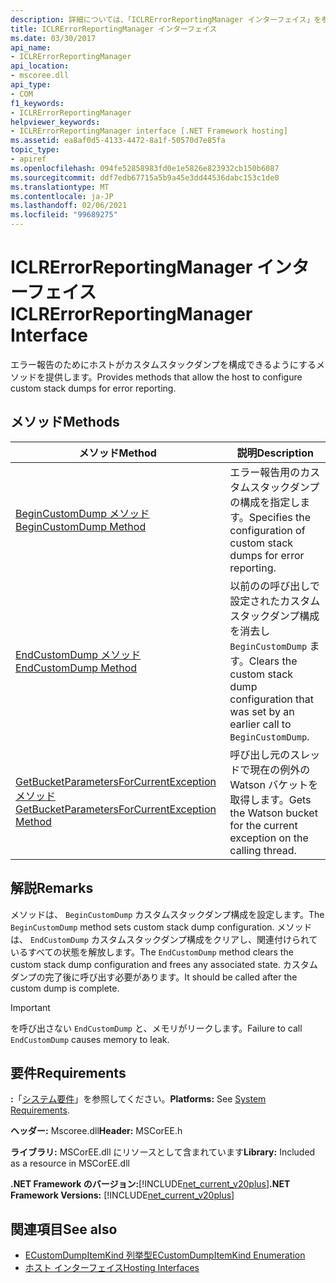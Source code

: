 ```yaml
---
description: 詳細については、「ICLRErrorReportingManager インターフェイス」を参照してください。
title: ICLRErrorReportingManager インターフェイス
ms.date: 03/30/2017
api_name:
- ICLRErrorReportingManager
api_location:
- mscoree.dll
api_type:
- COM
f1_keywords:
- ICLRErrorReportingManager
helpviewer_keywords:
- ICLRErrorReportingManager interface [.NET Framework hosting]
ms.assetid: ea8af0d5-4133-4472-8a1f-50570d7e85fa
topic_type:
- apiref
ms.openlocfilehash: 094fe52858983fd0e1e5826e823932cb150b6087
ms.sourcegitcommit: ddf7edb67715a5b9a45e3dd44536dabc153c1de0
ms.translationtype: MT
ms.contentlocale: ja-JP
ms.lasthandoff: 02/06/2021
ms.locfileid: "99689275"
---
```

# <a name="iclrerrorreportingmanager-interface"></a><span data-ttu-id="b0ee3-103">ICLRErrorReportingManager インターフェイス</span><span class="sxs-lookup"><span data-stu-id="b0ee3-103">ICLRErrorReportingManager Interface</span></span>

<span data-ttu-id="b0ee3-104">エラー報告のためにホストがカスタムスタックダンプを構成できるようにするメソッドを提供します。</span><span class="sxs-lookup"><span data-stu-id="b0ee3-104">Provides methods that allow the host to configure custom stack dumps for error reporting.</span></span>  
  
## <a name="methods"></a><span data-ttu-id="b0ee3-105">メソッド</span><span class="sxs-lookup"><span data-stu-id="b0ee3-105">Methods</span></span>  
  
|<span data-ttu-id="b0ee3-106">メソッド</span><span class="sxs-lookup"><span data-stu-id="b0ee3-106">Method</span></span>|<span data-ttu-id="b0ee3-107">説明</span><span class="sxs-lookup"><span data-stu-id="b0ee3-107">Description</span></span>|  
|------------|-----------------|  
|[<span data-ttu-id="b0ee3-108">BeginCustomDump メソッド</span><span class="sxs-lookup"><span data-stu-id="b0ee3-108">BeginCustomDump Method</span></span>](iclrerrorreportingmanager-begincustomdump-method.md)|<span data-ttu-id="b0ee3-109">エラー報告用のカスタムスタックダンプの構成を指定します。</span><span class="sxs-lookup"><span data-stu-id="b0ee3-109">Specifies the configuration of custom stack dumps for error reporting.</span></span>|  
|[<span data-ttu-id="b0ee3-110">EndCustomDump メソッド</span><span class="sxs-lookup"><span data-stu-id="b0ee3-110">EndCustomDump Method</span></span>](iclrerrorreportingmanager-endcustomdump-method.md)|<span data-ttu-id="b0ee3-111">以前のの呼び出しで設定されたカスタムスタックダンプ構成を消去し `BeginCustomDump` ます。</span><span class="sxs-lookup"><span data-stu-id="b0ee3-111">Clears the custom stack dump configuration that was set by an earlier call to `BeginCustomDump`.</span></span>|  
|[<span data-ttu-id="b0ee3-112">GetBucketParametersForCurrentException メソッド</span><span class="sxs-lookup"><span data-stu-id="b0ee3-112">GetBucketParametersForCurrentException Method</span></span>](iclrerrorreportingmanager-getbucketparametersforcurrentexception-method.md)|<span data-ttu-id="b0ee3-113">呼び出し元のスレッドで現在の例外の Watson バケットを取得します。</span><span class="sxs-lookup"><span data-stu-id="b0ee3-113">Gets the Watson bucket for the current exception on the calling thread.</span></span>|  
  
## <a name="remarks"></a><span data-ttu-id="b0ee3-114">解説</span><span class="sxs-lookup"><span data-stu-id="b0ee3-114">Remarks</span></span>  

 <span data-ttu-id="b0ee3-115">メソッドは、 `BeginCustomDump` カスタムスタックダンプ構成を設定します。</span><span class="sxs-lookup"><span data-stu-id="b0ee3-115">The `BeginCustomDump` method sets custom stack dump configuration.</span></span> <span data-ttu-id="b0ee3-116">メソッドは、 `EndCustomDump` カスタムスタックダンプ構成をクリアし、関連付けられているすべての状態を解放します。</span><span class="sxs-lookup"><span data-stu-id="b0ee3-116">The `EndCustomDump` method clears the custom stack dump configuration and frees any associated state.</span></span> <span data-ttu-id="b0ee3-117">カスタムダンプの完了後に呼び出す必要があります。</span><span class="sxs-lookup"><span data-stu-id="b0ee3-117">It should be called after the custom dump is complete.</span></span>  
  
> [!IMPORTANT]
> <span data-ttu-id="b0ee3-118">を呼び出さない `EndCustomDump` と、メモリがリークします。</span><span class="sxs-lookup"><span data-stu-id="b0ee3-118">Failure to call `EndCustomDump` causes memory to leak.</span></span>  
  
## <a name="requirements"></a><span data-ttu-id="b0ee3-119">要件</span><span class="sxs-lookup"><span data-stu-id="b0ee3-119">Requirements</span></span>  

 <span data-ttu-id="b0ee3-120">**:**「[システム要件](../../get-started/system-requirements.md)」を参照してください。</span><span class="sxs-lookup"><span data-stu-id="b0ee3-120">**Platforms:** See [System Requirements](../../get-started/system-requirements.md).</span></span>  
  
 <span data-ttu-id="b0ee3-121">**ヘッダー:** Mscoree.dll</span><span class="sxs-lookup"><span data-stu-id="b0ee3-121">**Header:** MSCorEE.h</span></span>  
  
 <span data-ttu-id="b0ee3-122">**ライブラリ:** MSCorEE.dll にリソースとして含まれています</span><span class="sxs-lookup"><span data-stu-id="b0ee3-122">**Library:** Included as a resource in MSCorEE.dll</span></span>  
  
 <span data-ttu-id="b0ee3-123">**.NET Framework のバージョン:**[!INCLUDE[net_current_v20plus](../../../../includes/net-current-v20plus-md.md)]</span><span class="sxs-lookup"><span data-stu-id="b0ee3-123">**.NET Framework Versions:** [!INCLUDE[net_current_v20plus](../../../../includes/net-current-v20plus-md.md)]</span></span>  
  
## <a name="see-also"></a><span data-ttu-id="b0ee3-124">関連項目</span><span class="sxs-lookup"><span data-stu-id="b0ee3-124">See also</span></span>

- [<span data-ttu-id="b0ee3-125">ECustomDumpItemKind 列挙型</span><span class="sxs-lookup"><span data-stu-id="b0ee3-125">ECustomDumpItemKind Enumeration</span></span>](ecustomdumpitemkind-enumeration.md)
- [<span data-ttu-id="b0ee3-126">ホスト インターフェイス</span><span class="sxs-lookup"><span data-stu-id="b0ee3-126">Hosting Interfaces</span></span>](hosting-interfaces.md)

